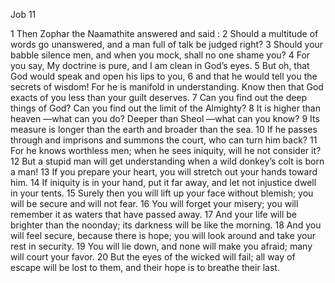 Job 11

1	Then Zophar the Naamathite answered and said :
2	Should a multitude of words go unanswered, and a man full of talk be judged right?
3	Should your babble silence men, and when you mock, shall no one shame you?
4	For you say, My doctrine is pure, and I am clean in God’s eyes.
5	But oh, that God would speak and open his lips to you,
6	and that he would tell you the secrets of wisdom! For he is manifold in understanding. Know then that God exacts of you less than your guilt deserves.
7	Can you find out the deep things of God? Can you find out the limit of the Almighty?
8	It is higher than heaven —what can you do? Deeper than Sheol —what can you know?
9	Its measure is longer than the earth and broader than the sea.
10	If he passes through and imprisons and summons the court, who can turn him back?
11	For he knows worthless men; when he sees iniquity, will he not consider it?
12	But a stupid man will get understanding when a wild donkey’s colt is born a man!
13	If you prepare your heart, you will stretch out your hands toward him.
14	If iniquity is in your hand, put it far away, and let not injustice dwell in your tents.
15	Surely then you will lift up your face without blemish; you will be secure and will not fear.
16	You will forget your misery; you will remember it as waters that have passed away.
17	And your life will be brighter than the noonday; its darkness will be like the morning.
18	And you will feel secure, because there is hope; you will look around and take your rest in security.
19	You will lie down, and none will make you afraid; many will court your favor.
20	But the eyes of the wicked will fail; all way of escape will be lost to them, and their hope is to breathe their last.

